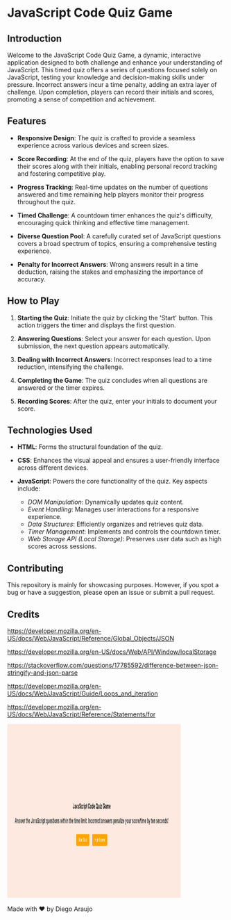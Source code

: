 # JavaScript Code Quiz Game

## Introduction

Welcome to the JavaScript Code Quiz Game, a dynamic, interactive application designed to both challenge and enhance your understanding of JavaScript. This timed quiz offers a series of questions focused solely on JavaScript, testing your knowledge and decision-making skills under pressure. Incorrect answers incur a time penalty, adding an extra layer of challenge. Upon completion, players can record their initials and scores, promoting a sense of competition and achievement.

## Features

- **Responsive Design**: The quiz is crafted to provide a seamless experience across various devices and screen sizes.

- **Score Recording**: At the end of the quiz, players have the option to save their scores along with their initials, enabling personal record tracking and fostering competitive play.

- **Progress Tracking**: Real-time updates on the number of questions answered and time remaining help players monitor their progress throughout the quiz.

- **Timed Challenge**: A countdown timer enhances the quiz's difficulty, encouraging quick thinking and effective time management.

- **Diverse Question Pool**: A carefully curated set of JavaScript questions covers a broad spectrum of topics, ensuring a comprehensive testing experience.

- **Penalty for Incorrect Answers**: Wrong answers result in a time deduction, raising the stakes and emphasizing the importance of accuracy.

## How to Play

1. **Starting the Quiz**: Initiate the quiz by clicking the 'Start' button. This action triggers the timer and displays the first question.

2. **Answering Questions**: Select your answer for each question. Upon submission, the next question appears automatically.

3. **Dealing with Incorrect Answers**: Incorrect responses lead to a time reduction, intensifying the challenge.

4. **Completing the Game**: The quiz concludes when all questions are answered or the timer expires.

5. **Recording Scores**: After the quiz, enter your initials to document your score.

## Technologies Used

- **HTML**: Forms the structural foundation of the quiz.

- **CSS**: Enhances the visual appeal and ensures a user-friendly interface across different devices.

- **JavaScript**: Powers the core functionality of the quiz. Key aspects include:
    - *DOM Manipulation*: Dynamically updates quiz content.
    - *Event Handling*: Manages user interactions for a responsive experience.
    - *Data Structures*: Efficiently organizes and retrieves quiz data.
    - *Timer Management*: Implements and controls the countdown timer.
    - *Web Storage API (Local Storage)*: Preserves user data such as high scores across sessions.

## Contributing

This repository is mainly for showcasing purposes. However, if you spot a bug or have a suggestion, please open an issue or submit a pull request.

## Credits

https://developer.mozilla.org/en-US/docs/Web/JavaScript/Reference/Global_Objects/JSON

https://developer.mozilla.org/en-US/docs/Web/API/Window/localStorage

https://stackoverflow.com/questions/17785592/difference-between-json-stringify-and-json-parse

https://developer.mozilla.org/en-US/docs/Web/JavaScript/Guide/Loops_and_iteration

https://developer.mozilla.org/en-US/docs/Web/JavaScript/Reference/Statements/for

<img src="./assets/Screenshot 2023-11-11 082245.png" width="400" height="400" alt="code-quiz-challenge.png">

Made with :heart: by Diego Araujo

